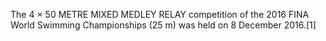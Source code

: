 The 4 × 50 METRE MIXED MEDLEY RELAY competition of the 2016 FINA World Swimming Championships (25 m) was held on 8 December 2016.[1]
